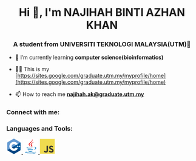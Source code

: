 <h1 align="center">Hi 👋, I'm NAJIHAH BINTI AZHAN KHAN</h1>
<h3 align="center">A student from UNIVERSITI TEKNOLOGI MALAYSIA(UTM)🚀</h3>

- 🌱 I’m currently learning **computer science(bioinformatics)**

- 👨‍💻 This is my [https://sites.google.com/graduate.utm.my/myprofile/home](https://sites.google.com/graduate.utm.my/myprofile/home)

- 📫 How to reach me **najihah.ak@graduate.utm.my**

<h3 align="left">Connect with me:</h3>
<p align="left">
</p>

<h3 align="left">Languages and Tools:</h3>
<p align="left"> <a href="https://www.w3schools.com/cpp/" target="_blank" rel="noreferrer"> <img src="https://raw.githubusercontent.com/devicons/devicon/master/icons/cplusplus/cplusplus-original.svg" alt="cplusplus" width="40" height="40"/> </a> <a href="https://www.java.com" target="_blank" rel="noreferrer"> <img src="https://raw.githubusercontent.com/devicons/devicon/master/icons/java/java-original.svg" alt="java" width="40" height="40"/> </a> <a href="https://developer.mozilla.org/en-US/docs/Web/JavaScript" target="_blank" rel="noreferrer"> <img src="https://raw.githubusercontent.com/devicons/devicon/master/icons/javascript/javascript-original.svg" alt="javascript" width="40" height="40"/> </a> </p>

